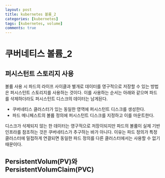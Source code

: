 ```yaml
---
layout: post
title: kubernetes 볼륨_2
categories: [kubernetes]
tags: [kubernetes, volume]
comments: true
---
```



# 쿠버네티스 볼륨_2

## 퍼시스턴트 스토리지 사용

볼륨 사용 시 파드의 라이프 사이클과 별개로 데이터를 영구적으로 저장할 수 있는 방법은 퍼시스턴트 스토리지를 사용하는 것이다. 이를 사용하는 순서는 아래와 같으며 파드를 삭제하더라도 퍼시스턴트 디스크의 데이터는 남게된다.
 
 - 쿠버네티스 클러스터가 있는 동일한 영역에 퍼시스턴트 디스크를 생성한다.
 - 파드 메니페스트의 볼륨 정의에 퍼시스턴트 디스크를 지정하고 이를 마운트한다.
 
디스크가 삭제되지 않는 한 데이터는 영구적으로 저장이되지만 파드의 볼륨이 실제 기반 인프라를 참조하는 것은 쿠버네티스가 추구하는 바가 아니다. 
이유는 파드 정의가 특정 클러스터에 밀접하게 연결되면 동일한 파드 정의를 다른 클러스터에서는 사용할 수 없기 때문이다.

## PersistentVolum(PV)와 PersistentVolumClaim(PVC)

 
